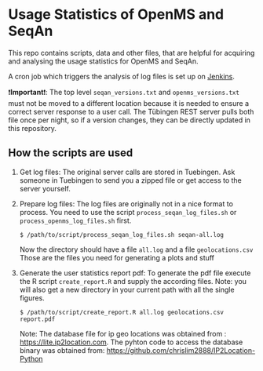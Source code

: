 Usage Statistics of OpenMS and SeqAn
====================================

This repo contains scripts, data and other files, that are helpful for acquiring and analysing the usage statistics for OpenMS and SeqAn.

A cron job which triggers the analysis of log files is set up on [Jenkins](https://abibuilder.cs.uni-tuebingen.de/jenkins/job/usage_statistics/job/usageStatistics/).

:exclamation:**Important**:exclamation:: The top level `seqan_versions.txt` and `openms_versions.txt` must not be moved to a different location because it is needed to ensure a correct server response to a user call. The Tübingen REST server pulls both file once per night, so if a version changes, they can be directly updated in this repository.

How the scripts are used
------------------------

1. Get log files:
   The original server calls are stored in Tuebingen.
   Ask someone in Tuebingen to send you a zipped file or get access to the server yourself.

2. Prepare log files:
   The log files are originally not in a nice format to process.
   You need to use the script `process_seqan_log_files.sh` or `process_openms_log_files.sh` first.
   ```
   $ /path/to/script/process_seqan_log_files.sh seqan-all.log
   ```
   Now the directory should have a file `all.log` and a file `geolocations.csv`
   Those are the files you need for generating a plots and stuff

3. Generate the user statistics report pdf:
   To generate the pdf file execute the R script `create_report.R` and supply the according files.
   Note: you will also get a new directory in your current path with all the single figures.
   ```
   $ /path/to/script/create_report.R all.log geolocations.csv report.pdf
   ```
   Note: The database file for ip geo locations was obtained from : https://lite.ip2location.com.
   The pyhton code to access the database binary was obtained from: https://github.com/chrislim2888/IP2Location-Python
